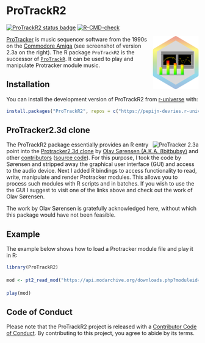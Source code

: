 
# ProTrackR2

<!-- badges: start -->

[![ProTrackR2 status
badge](https://pepijn-devries.r-universe.dev/badges/ProTrackR2)](https://pepijn-devries.r-universe.dev/ProTrackR2)
[![R-CMD-check](https://github.com/pepijn-devries/ProTrackR2/actions/workflows/R-CMD-check.yaml/badge.svg)](https://github.com/pepijn-devries/ProTrackR2/actions/workflows/R-CMD-check.yaml)
<!-- badges: end -->

<img src="man/figures/logo.svg" align="right" height="139" copyright="cc-sa" alt="logo" class="pkgdown-hide" />

[ProTracker](https://en.wikipedia.org/wiki/Protracker) is music
sequencer software from the 1990s on the [Commodore
Amiga](https://en.wikipedia.org/wiki/Amiga) (see screenshot of version
2.3a on the right). The R package `ProTrackR2` is the successor of
[`ProTrackR`](https://pepijn-devries.github.io/ProTrackR/). It can be
used to play and manipulate Protracker module music.

## Installation

You can install the development version of ProTrackR2 from
[r-universe](https://pepijn-devries.r-universe.dev/ProTrackR2) with:

``` r
install.packages("ProTrackR2", repos = c("https://pepijn-devries.r-universe.dev", "https://cloud.r-project.org"))
```

## ProTracker2.3d clone

<img src="https://content.pouet.net/files/screenshots/00050/00050055.png" alt="ProTracker 2.3a" align="right" />

The ProTrackR2 package essentially provides an R entry point into the
[Protracker2.3d clone](https://16-bits.org/pt2.php) by [Olav Sørensen
(A.K.A. 8bitbubsy)](https://github.com/8bitbubsy) and other
[contributors](https://github.com/8bitbubsy/pt2-clone/graphs/contributors)
([source code](https://github.com/8bitbubsy/pt2-clone)). For this
purpose, I took the code by Sørensen and stripped away the graphical
user interface (GUI) and access to the audio device. Next I added R
bindings to access functionality to read, write, manipulate and render
Protracker modules. This allows you to process such modules with R
scripts and in batches. If you wish to use the the GUI I suggest to
visit one of the links above and check out the work of Olav Sørensen.

The work by Olav Sørensen is gratefully acknowledged here, without which
this package would have not been feasible.

## Example

The example below shows how to load a Protracker module file and play it
in R:

``` r
library(ProTrackR2)

mod <- pt2_read_mod("https://api.modarchive.org/downloads.php?moduleid=41529#elektric_funk.mod")

play(mod)
```

## Code of Conduct

Please note that the ProTrackR2 project is released with a [Contributor
Code of
Conduct](https://contributor-covenant.org/version/2/1/CODE_OF_CONDUCT.html).
By contributing to this project, you agree to abide by its terms.
